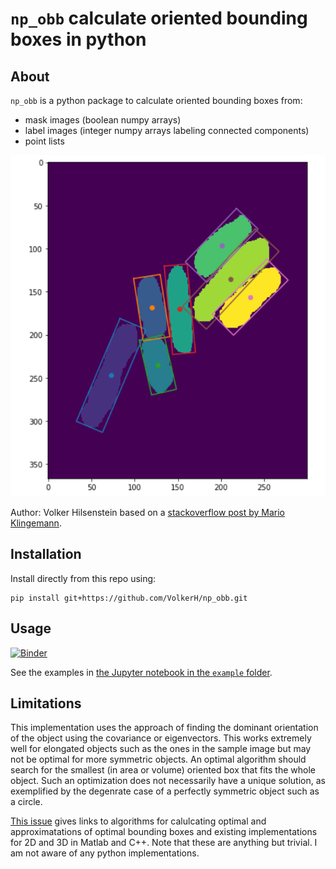 # `np_obb` calculate oriented bounding boxes in python

## About
`np_obb` is a python package to calculate oriented bounding boxes from:
* mask images (boolean numpy arrays)
* label images (integer numpy arrays labeling connected components)
* point lists

![](./illustration/oriented_boxes_on_label.png)

Author: Volker Hilsenstein based on a [stackoverflow post by 
Mario Klingemann](https://stackoverflow.com/questions/32892932/create-the-oriented-bounding-box-obb-with-python-and-numpy).

## Installation

Install directly from this repo using:
```
pip install git+https://github.com/VolkerH/np_obb.git
```

## Usage
[![Binder](https://mybinder.org/badge_logo.svg)](https://mybinder.org/v2/gh/VolkerH/np_obb/master?filepath=example%2F)

See the examples in [the Jupyter notebook in the `example` folder](./example/Oriented%20Bounding%20Boxes%20Examples.ipynb).

## Limitations

This implementation uses the approach of finding the dominant orientation of the object using the covariance or eigenvectors.
This works extremely well for elongated objects such as the ones in the sample image but may not be optimal for more symmetric objects. 
An optimal algorithm should search for the smallest (in area or volume) oriented box that fits the whole object. Such an optimization does not necessarily have a unique solution, as exemplified by the degenrate case of a perfectly symmetric object such as a circle.

[This issue](https://github.com/VolkerH/np_obb/issues/3) gives links to algorithms for calulcating optimal and approximatations of optimal bounding boxes and existing implementations for 2D and 3D in Matlab and C++. Note that these are anything but trivial. I am not aware of any python implementations.
